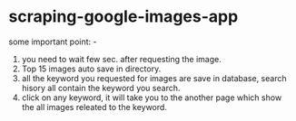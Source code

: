 # scraping-google-images-app

some important point: -
1. you need to wait few sec. after requesting the image.
2. Top 15 images auto save in directory.
3. all the keyword you requested for images are save in database, search hisory all contain the keyword you search.
4. click on any keyword, it will take you to the another page which show the all images releated to the keyword.

